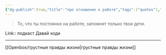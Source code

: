```yaml
---
{"dg-publish":true,"title":"про отношение к работе","tags":["quotes"],"date":"2024-01-18T10:05:29+03:00","modified_at":"2024-03-18T10:39:28+03:00","aliases":"про отношение к работе","dg-path":"/quotes/202401181005.md","permalink":"/quotes/202401181005/","dgPassFrontmatter":true}
---
```



> То, что ты постоянно на работе, запомнят только твои дети.

Link:: подкаст Давай ходи

---

[[Openbox/грустные правды жизни\|грустные правды жизни]]
